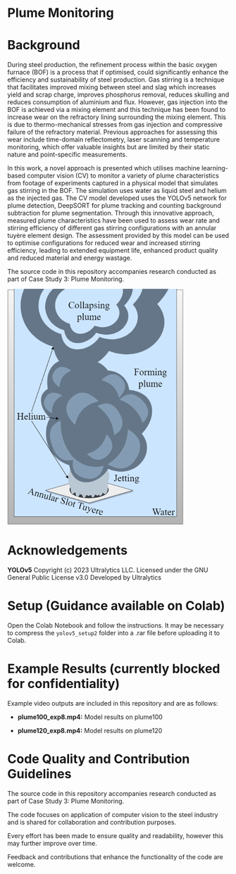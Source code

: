 

# Plume Monitoring



# Background
During steel production, the refinement process within the basic oxygen furnace (BOF) is a process that if optimised, could significantly enhance the efficiency and sustainability of steel production. Gas stirring is a technique that facilitates improved mixing between steel and slag which increases yield and scrap charge, improves phosphorus removal, reduces skulling and reduces consumption of aluminium and flux. However, gas injection into the BOF is achieved via a mixing element and this technique has been found to increase wear on the refractory lining surrounding the mixing element. This is due to thermo-mechanical stresses from gas injection and compressive failure of the refractory material. Previous approaches for assessing this wear include time-domain reflectometry, laser scanning and temperature monitoring, which offer valuable insights but are limited by their static nature and point-specific measurements.

In this work, a novel approach is presented which utilises machine learning-based computer vision (CV) to monitor a variety of plume characteristics from footage of experiments captured in a physical model that simulates gas stirring in the BOF. The simulation uses water as liquid steel and helium as the injected gas. The CV model developed uses the YOLOv5 network for plume detection, DeepSORT for plume tracking and counting background subtraction for plume segmentation. Through this innovative approach, measured plume characteristics have been used to assess wear rate and stirring efficiency of different gas stirring configurations with an annular tuyère element design. The assessment provided by this model can be used to optimise configurations for reduced wear and increased stirring efficiency, leading to extended equipment life, enhanced product quality and reduced material and energy wastage.

The source code in this repository accompanies research conducted as part of Case Study 3: Plume Monitoring.

<img src="plumeDiagram.png" alt="Plume Study Schematic" width="400"/>

# Acknowledgements

**YOLOv5**
Copyright (c) 2023 Ultralytics LLC. 
Licensed under the GNU General Public License v3.0 
Developed by Ultralytics

# Setup (Guidance available on Colab)

Open the Colab Notebook and follow the instructions. It may be necessary to compress the ```yolov5_setup2``` folder into a .rar file before uploading it to Colab.

# Example Results (currently blocked for confidentiality)

Example video outputs are included in this repository and are as follows:

 - **plume100_exp8.mp4:** Model results on plume100
 
 - **plume120_exp8.mp4:** Model results on plume120
 

# Code Quality and Contribution Guidelines
The source code in this repository accompanies research conducted as part of Case Study 3: Plume Monitoring. 

The code focuses on application of computer vision to the steel industry and is shared for collaboration and contribution purposes. 

Every effort has been made to ensure quality and readability, however this may further improve over time.

Feedback and contributions that enhance the functionality of the code are welcome.

